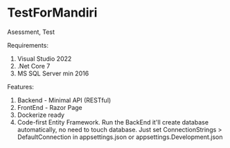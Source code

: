 # TestForMandiri
Asessment, Test

Requirements:
1. Visual Studio 2022
2. .Net Core 7
3. MS SQL Server min 2016

Features:
1. Backend - Minimal API (RESTful)
2. FrontEnd - Razor Page
3. Dockerize ready
4. Code-first Entity Framework. Run the BackEnd it'll create database automatically, no need to touch database. Just set ConnectionStrings > DefaultConnection in appsettings.json or appsettings.Development.json
